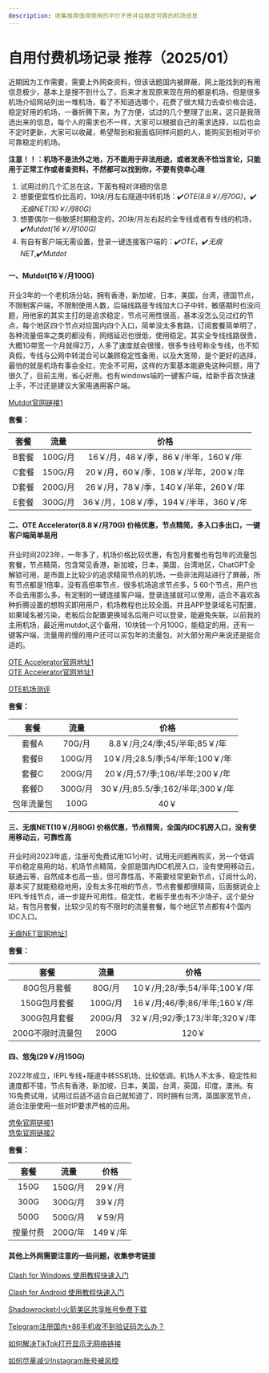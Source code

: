 ```yaml
---
description: 收集推荐值得使用的平价不贵并且稳定可靠的机场信息
---
```


# 自用付费机场记录 推荐（2025/01）

近期因为工作需要，需要上外网查资料，但该话题国内被屏蔽，网上能找到的有用信息极少，基本上是搜不到什么了，后来才发现原来现在用的都是机场，但是很多机场介绍网站列出一堆机场，看了不知道选哪个，花费了很大精力去查价格合适，稳定好用的机场，一番折腾下来，为了方便，试过的几个整理了出来，这只是我筛选出来的信息，每个人的需求也不一样，大家可以根据自己的需求选择，以后也会不定时更新，大家可以收藏，希望帮到和我面临同样问题的人，能购买到相对平价可靠稳定的机场。

**注意！！：机场不是法外之地，万不能用于非法用途，或者发表不恰当言论，只能用于正常工作或者查资料，不然都可以找到你，不要有侥幸心理**

1. 试用过的几个汇总在这，下面有相对详细的信息
2. 想要便宜性价比高的，10块/月左右隧道中转机场：✔&#xFE0F;_&#x4F;TE(8.8￥/月70G)_，✔&#xFE0F;_&#x65E0;痕NET(10￥/月80G)_
3. 想要偶尔一些敏感时期稳定的，20块/月左右起的全专线或者有专线的机场，✔&#xFE0F;_&#x4D;utdot(16￥/月100G)_
4. 有自有客户端无需设置，登录一键连接客户端的：✔&#xFE0F;_&#x4F;TE_，✔&#xFE0F;_&#x65E0;痕NET_,✔&#xFE0F;_&#x4D;utdot_

#### 一、Mutdot(16￥/月100G)

开业3年的一个老机场分站，拥有香港，新加坡，日本，美国，台湾，德国节点，不限制客户端，不限制使用人数，后端线路是专线加大口子中转，敏感期时也没问题，用他家的其实主打的是追求稳定，节点可用性很高，基本没怎么见过红的节点，每个地区四个节点对应国内四个入口，简单没太多套路，订阅套餐简单明了，各种流量倍率之类的都没有，网络延迟也很低，使用稳定。其实全专线线路很贵，大概1G带宽一个月就得2万，人多了速度就会很慢，很多专线号称全专线，也不知真假，专线与公网中转混合可以兼顾稳定性备用，以及大宽带，是个更好的选择，最怕的就是机场有事会全红，完全不可用，这样的方案基本能避免这种问题，用了很久了，目前主用，省心好用。也有windows端的一键客户端，给新手首次快速上手，不过还是建议大家用通用客户端。

[Mutdot官网链接1](https://user.mutdot.com/sec.html#/register?code=jbeHddjH)

**套餐：**

|  套餐 |   流量   |              价格             |
| :-: | :----: | :-------------------------: |
| B套餐 | 100G/月 |  16￥/月，48￥/季，86￥/半年，160￥/年  |
| C套餐 | 150G/月 |  20￥/月，60￥/季，108￥/半年，200￥/年 |
| D套餐 | 200G/月 |  26￥/月，78￥/季，140￥/半年，260￥/年 |
| E套餐 | 300G/月 | 36￥/月，108￥/季，194￥/半年，360￥/年 |

#### 二、OTE Accelerator(8.8￥/月70G) 价格优惠，节点精简，多入口多出口，一键客户端简单易用

开业时间2023年，一年多了，机场价格比较优惠，有包月套餐也有包年的流量包套餐，节点精简，包含常见香港，新加坡，日本，美国，台湾地区，ChatGPT全解锁可用，是市面上比较少的追求精简节点的机场，一些非法网站进行了屏蔽，所有节点都是1倍率，没有高倍率节点，很多机场追求节点多，5 60个节点，用户也不会去用那么多。有定制的一键连接客户端，登录连接就可以使用，适合不喜欢各种折腾设置的想购买即用用户，机场教程也比较全面。并且APP登录域名可配置，如果域名被污染，老板后台配置更换域名后用户可以登录，能避免失联。以前我的主用机场，最近用mutdot,这个备用，10块钱一个月100G，能稳定的用，还有一键客户端，流量用的慢的用户还可以买包年的流量包，对大部分用户来说还是挺合适的。

[OTE Accelerator官网地址1](https://uso.oteacc.org/passport.html#/register?code=NJ0rQD4l)\
[OTE Accelerator官网地址1](https://ust.oteacc.org/passport.html#/register?code=NJ0rQD4l)

[OTE机场测评](https://www.openwayz.com/ote/)

**套餐：**

|   套餐  |   流量   |             价格             |
| :---: | :----: | :------------------------: |
|  套餐A  |  70G/月 |   8.8￥/月;24/季;45/半年;85￥/年  |
|  套餐B  | 100G/月 |  10￥/月;28.5/季;54/半年;100￥/年 |
|  套餐C  | 200G/月 |  20￥/月;57/季;108/半年;200￥/年  |
|  套餐D  | 300G/月 | 30￥/月;85.5/季;162/半年;300￥/年 |
| 包年流量包 |  100G  |             40￥            |

#### 三、无痕NET(10￥/月80G) 价格优惠，节点精简，全国内IDC机房入口，没有使用移动云，可靠性高

开业时间2023年底，注册可免费试用1G1小时，试用无问题再购买，另一个低调平价稳定易用的站，机场节点精简，全部是国内IDC机房入口，没有使用移动云，联通云等，自然成本也高一些，但可靠性高，不需要经常更新节点，订阅什么的，基本买了就能稳稳地用，没有太多花哨的节点，节点套餐都很精简，后面据说会上IEPL专线节点，进一步提升可用性，稳定性，老板手里也有不少场子，这个是分站，有包月套餐，比较少见的有不限时的流量套餐，每个地区节点都有4个国内IDC入口。

[无痕NET官网地址1](https://us.wuhenlink.cc/pass.html#/register?code=bv1QpNiK)

**套餐：**

|     套餐     |   流量   |            价格            |
| :--------: | :----: | :----------------------: |
|   80G包月套餐  |  80G/月 |  10￥/月;28/季;54/半年;100￥/年 |
|  150G包月套餐  | 100G/月 |  16￥/月;46/季;86/半年;160￥/年 |
|  300G包月套餐  | 200G/月 | 32￥/月;92/季;173/半年;320￥/年 |
| 200G不限时流量包 |  200G  |           120￥           |

#### 四、悠兔(29￥/月150G)

2022年成立，IEPL专线+隧道中转SS机场，比较低调。机场人不太多，稳定性和速度都不错，节点有香港，新加坡，日本，美国，台湾，英国，印度，澳洲。有1G免费试用，试用过后适不适合自己就知道了，同时拥有台湾，英国家宽节点，适合注册使用一些对IP要求严格的应用。

[悠兔官网链接1](https://youtu6.shop/#/register?code=7G2Hi8Lb)\
[悠兔官网链接2](https://youtunice.com/?path=register\&code=7G2Hi8Lb)

**套餐：**

|  套餐  |   流量   |   价格   |
| :--: | :----: | :----: |
| 150G | 150G/月 |  29￥/月 |
| 300G | 300G/月 |  39￥/月 |
| 500G | 500G/月 |  ￥59/月 |
| 按量付费 | 200G/年 | 149￥/年 |

#### 其他上外网需要注意的一些问题，收集参考链接

[Clash for Windows 使用教程快速入门](https://clashwin.org/)

[Clash for Android 使用教程快速入门](https://clashwin.org/clashforandroid/)&#x20;

[Shadowrocket小火箭美区共享帐号免费下载](https://clashwin.org/shadowrocket/)

[Telegram注册国内+86手机收不到验证码怎么办？](https://clashwin.org/telegramregister/)

[如何解决TikTok打开显示无网络链接](https://www.openwayz.com/tiktok/)

[如何尽量减少Instagram账号被风控](https://www.openwayz.com/instagram/)
